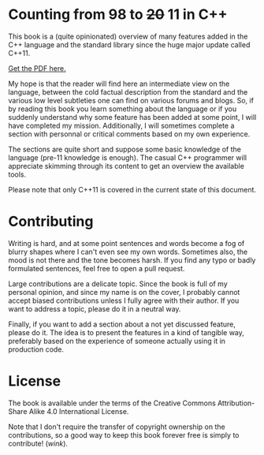 # Counting from 98 to ~~20~~ 11 in C++

This book is a (quite opinionated) overview of many features added in
the C++ language and the standard library since the huge major update
called C++11.

[Get the PDF here.](https://github.com/j-jorge/counting-in-cpp/releases/tag/continuous)

My hope is that the reader will find here an intermediate view on the
language, between the cold factual description from the standard and
the various low level subtleties one can find on various forums and
blogs. So, if by reading this book you learn something about the
language or if you suddenly understand why some feature has been added
at some point, I will have completed my mission. Additionally, I will
sometimes complete a section with personnal or critical comments based
on my own experience.

The sections are quite short and suppose some basic knowledge of the
language (pre-11 knowledge is enough). The casual C++ programmer will
appreciate skimming through its content to get an overview the
available tools.

Please note that only C++11 is covered in the current state of this
document.

# Contributing

Writing is hard, and at some point sentences and words become a fog of
blurry shapes where I can't even see my own words. Sometimes also, the
mood is not there and the tone becomes harsh. If you find any typo or
badly formulated sentences, feel free to open a pull request.

Large contributions are a delicate topic. Since the book is full of my
personal opinion, and since my name is on the cover, I probably cannot
accept biased contributions unless I fully agree with their author. If
you want to address a topic, please do it in a neutral way.

Finally, if you want to add a section about a not yet discussed
feature, please do it. The idea is to present the features in a kind
of tangible way, preferably based on the experience of someone
actually using it in production code.

# License

The book is available under the terms of the Creative Commons
Attribution-Share Alike 4.0 International License.

Note that I don't require the transfer of copyright ownership on the
contributions, so a good way to keep this book forever free is simply
to contribute! (_wink_).

